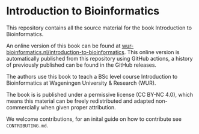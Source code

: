 # Introduction to Bioinformatics

This repository contains all the source material for the book Introduction to Bioinformatics.

An online version of this book can be found at [wur-bioinformatics.nl/introduction-to-bioinformatics](https://wur-bioinformatics.github.io/introduction-to-bioinformatics/). This online version is automatically published from this repository using GitHub actions, a history of previously published can be found in the GitHub releases.

The authors use this book to teach a BSc level course Introduction to Bioinformatics at Wageningen University & Research (WUR). 

The book is is published under a permissive license (CC BY-NC 4.0), which means this material can be freely redistributed and adapted non-commercially when given proper attribution.

We welcome contributions, for an inital guide on how to contribute see `CONTRIBUTING.md`. 